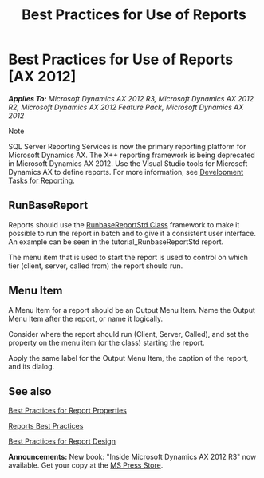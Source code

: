 ﻿---
title: Best Practices for Use of Reports
TOCTitle: Use of Reports
ms:assetid: fe753881-b2da-44f5-ab92-400c8d902f41
ms:mtpsurl: https://msdn.microsoft.com/en-us/library/Aa893471(v=AX.60)
ms:contentKeyID: 35254214
ms.date: 05/18/2015
mtps_version: v=AX.60
---

# Best Practices for Use of Reports [AX 2012]


_**Applies To:** Microsoft Dynamics AX 2012 R3, Microsoft Dynamics AX 2012 R2, Microsoft Dynamics AX 2012 Feature Pack, Microsoft Dynamics AX 2012_


> [!NOTE]
> <P>SQL Server&nbsp;Reporting Services is now the primary reporting platform for Microsoft Dynamics AX. The X++ reporting framework is being deprecated in Microsoft Dynamics AX 2012. Use the Visual Studio tools for Microsoft Dynamics AX to define reports. For more information, see <A href="https://msdn.microsoft.com/en-us/library/cc653472(v=ax.60)">Development Tasks for Reporting</A>.</P>



## RunBaseReport

Reports should use the [RunbaseReportStd Class](https://msdn.microsoft.com/en-us/library/gg838161\(v=ax.60\)) framework to make it possible to run the report in batch and to give it a consistent user interface. An example can be seen in the tutorial\_RunbaseReportStd report.

The menu item that is used to start the report is used to control on which tier (client, server, called from) the report should run.

## Menu Item

A Menu Item for a report should be an Output Menu Item. Name the Output Menu Item after the report, or name it logically.

Consider where the report should run (Client, Server, Called), and set the property on the menu item (or the class) starting the report.

Apply the same label for the Output Menu Item, the caption of the report, and its dialog.

## See also

[Best Practices for Report Properties](best-practices-for-report-properties.md)

[Reports Best Practices](reports-best-practices.md)

[Best Practices for Report Design](best-practices-for-report-design.md)

  
**Announcements:** New book: "Inside Microsoft Dynamics AX 2012 R3" now available. Get your copy at the [MS Press Store](https://www.microsoftpressstore.com/store/inside-microsoft-dynamics-ax-2012-r3-9780735685109).

